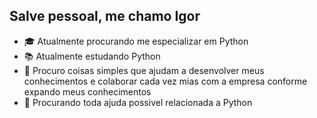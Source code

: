 ## Salve pessoal, me chamo Igor

- 🎓 Atualmente procurando me especializar em Python
- 📚 Atualmente estudando Python
- 🔎 Procuro coisas simples que ajudam a desenvolver meus conhecimentos e colaborar cada vez mias com a empresa conforme expando meus conhecimentos
- 🤔 Procurando toda ajuda possivel relacionada a Python
